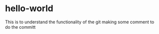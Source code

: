 # hello-world
This is to understand the functionality of the git
making some comment to do the committ
